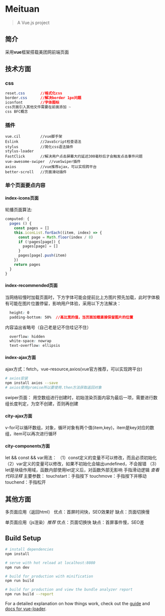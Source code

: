 # Meituan

> A Vue.js project
## 简介
采用**vue**框架搭载美团网前端页面

## 技术方面

### css
```css
reset.css		//格式化css
border.css		//解决border 1px问题
iconfont		//字体图标
css页面引入其他文件需要在前面添加 ~
css BFC概念
```
### 插件
	vue.cil			//vue脚手架
	Eslink			//JavaScript检查语法
	stylus			//简化css语法插件
	stylus-loader
	FastClick		//解决用户点击屏幕大约延迟300毫秒后才会触发点击事件问题
	vue-awesome-swiper	//vueSwiper插件
	axios			//vue推荐ajax，可以实现跨平台
	better-scroll	//页面滑动插件

### 单个页面要点内容
#### index-icons页面
  轮播页面算法:

  ```javascript
  computed: {
    pages () {
      const pages = []
      this.iconList.forEach((item, index) => {
        const page = Math.floor(index / 8)
        if (!pages[page]) {
          pages[page] = []
        }
        pages[page].push(item)
      })
      return pages
    }
  }
  ```
#### index-recommended页面
  当网络较慢时加载页面时，下方字体可能会提前比上方图片预先加载，此时字体极有可能在图片位置停留，影响用户体验，采用以下方法解决：

  ```css
	height: 0
	padding-bottom: 50%  //高比宽的值，当页面加载直接保留图片的位置
  ```
  内容溢出省略号（自己老是记不住哇记不住）
  ```css
	overflow: hidden
	white-space: nowrap
	text-overflow: ellipsis
  ```
#### index-ajax方面
  ajax方式：fetch，vue-resource,axios(vue官方推荐，可以实现跨平台)

  ```bash
  # axios安装
  npm install axios --save
  # axios使用promise所以要使用.then方法获取返回对象
  ```
  swiper页面：
    用空数组进行创建时，初始渲染页面内容为最后一项，需要进行数组长度判定，为空不创建，否则再创建

####  city-ajax方面
  v-for可以循环数组，对象，循环对象有两个值(item,key)，item是key对应的数组，item可以再次进行循环

####  city-components方面
let && const && var用法：
（1）const定义的变量不可以修改，而且必须初始化
（2）var定义的变量可以修改，如果不初始化会输出undefined，不会报错
（3）let是块级作用域，函数内部使用let定义后，对函数外部无影响
手指滑动逻辑
  *查看代码注释*
  主要参数：
    touchstart：手指按下
    touchmove：手指按下并移动
    touchend：手指松开

## 其他方面

多页面应用（返回html）
	优点：首屏时间快，SEO效果好
	缺点：页面切换慢

单页面应用（js渲染）*推荐*
	优点：页面切换快
	缺点：首屏事件慢，SEO差






## Build Setup

``` bash
# install dependencies
npm install

# serve with hot reload at localhost:8080
npm run dev

# build for production with minification
npm run build

# build for production and view the bundle analyzer report
npm run build --report
```

For a detailed explanation on how things work, check out the [guide](http://vuejs-templates.github.io/webpack/) and [docs for vue-loader](http://vuejs.github.io/vue-loader).
